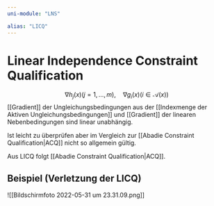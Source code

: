 ```yaml
---
uni-module: "LNS"

alias: "LICQ"
---
```

# Linear Independence Constraint Qualification

$$\nabla h_{j}(x)(j=1, \ldots, m), \quad \nabla g_{i}(x)(i \in \mathcal{A}(x))$$
[[Gradient]] der Ungleichungsbedingungen aus der [[Indexmenge der Aktiven Ungleichungsbedingungen]] und [[Gradient]] der linearen Nebenbedingungen sind linear unabhängig.

Ist leicht zu überprüfen aber im Vergleich zur [[Abadie Constraint Qualification|ACQ]] nicht so allgemein gültig.

Aus LICQ folgt [[Abadie Constraint Qualification|ACQ]].

## Beispiel (Verletzung der LICQ)

![[Bildschirmfoto 2022-05-31 um 23.31.09.png]]
